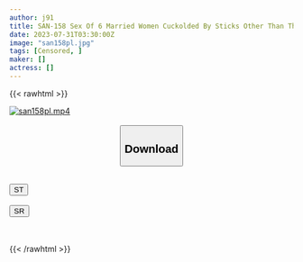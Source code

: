 ```yaml
---
author: j91
title: SAN-158 Sex Of 6 Married Women Cuckolded By Sticks Other Than Their Husbands 12 250 Minutes Subtitle Wife Who Is Too Big
date: 2023-07-31T03:30:00Z
image: "san158pl.jpg"
tags: [Censored, ]
maker: []
actress: []
---
```



{{< rawhtml >}}

<div class="video" data-videoid="9vdd79dkwrha0G0">
    <a href="javascript:;">
        <img src="https://my.j91.asia/posts/san158pl/san158pl.jpg" width="WIDTH" height="HEIGHT" alt="san158pl.mp4" loading="lazy">
    </a>
</div>

<script type="text/javascript" src="https://j91.asia/asset/on-demand-st.js"></script>

<br>
  <link rel="stylesheet" href="https://j91.asia/asset/bs5.css">
  
  <center>
  <button class="btn btn-primary" type="button" data-bs-toggle="collapse" data-bs-target=".multi-collapse" aria-expanded="false" aria-controls="multiCollapseExample1 multiCollapseExample2"><h2>Download</h2></button></center>
</p>
<div class="row">
  <div class="col">
    <div class="collapse multi-collapse" id="multiCollapseExample1">
      <div class="card card-body">
	      	      <br>
<div class="buttons">  
<a href="https://streamtape.to/v/9vdd79dkwrha0G0"><button class="btn-hover color-3"><i class="fa fa-download"></i> ST</button></a></div>
    </div>
  </div>
</div>
  <div class="col">
    <div class="collapse multi-collapse" id="multiCollapseExample2">
      <div class="card card-body">
	      <br>
<div class="buttons">
    <a href="https://streamruby.com/swt9u7ivbq5v.html"><button class="btn-hover color-9"><i class="fa fa-download"></i> SR</button></a></div>
<br><br>
      </div>
    </div>
  </div>
</div>

{{< /rawhtml >}}